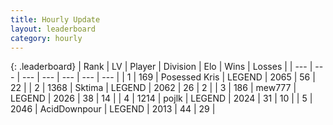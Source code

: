 ```yaml
---
title: Hourly Update
layout: leaderboard
category: hourly
---
```


{: .leaderboard}
| Rank | LV | Player | Division | Elo | Wins | Losses |
| --- | --- | --- | --- | --- | --- | --- |
| <span data-change="1">1</span> | 169 | <span title="ID: 402846">Posessed Kris</span> | LEGEND | <span data-change="32">2065</span> | <span data-change="4">56</span> | <span data-change="0">22</span> |
| <span data-change="-1">2</span> | 1368 | <span title="ID: 353063">Sktima</span> | LEGEND | <span data-change="0">2062</span> | <span data-change="0">26</span> | <span data-change="0">2</span> |
| <span data-change="0">3</span> | 186 | <span title="ID: 5578">mew777</span> | LEGEND | <span data-change="0">2026</span> | <span data-change="0">38</span> | <span data-change="0">14</span> |
| <span data-change="0">4</span> | 1214 | <span title="ID: 4783">pojlk</span> | LEGEND | <span data-change="0">2024</span> | <span data-change="0">31</span> | <span data-change="0">10</span> |
| <span data-change="1">5</span> | 2046 | <span title="ID: 304661">AcidDownpour</span> | LEGEND | <span data-change="0">2013</span> | <span data-change="0">44</span> | <span data-change="0">29</span> |